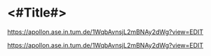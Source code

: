 #  <#Title#>

https://apollon.ase.in.tum.de/1WqbAvnsjL2mBNAy2dWg?view=EDIT

https://apollon.ase.in.tum.de/1WqbAvnsjL2mBNAy2dWg?view=EDIT
